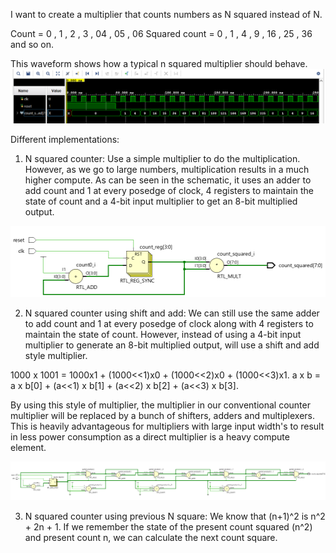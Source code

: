 I want to create a multiplier that counts numbers as N squared instead of N. 

Count         = 0 , 1 , 2 , 3 , 04 , 05 , 06
Squared count = 0 , 1 , 4 , 9 , 16 , 25 , 36 and so on. 

This waveform shows how a typical n squared multiplier should behave.
![N Squared Counter Wavefrom](images/waveform.png)

Different implementations: 

1. N squared counter: Use a simple multiplier to do the multiplication. However, as we go to large numbers, multiplication results in a much higher compute. As can be seen in the schematic, it uses an adder to add count and 1 at every posedge of clock, 4 registers to maintain the state of count and a 4-bit input multiplier to get an 8-bit multiplied output. 

![Count multiplied count](images/n_squared_counter.png)

2. N squared counter using shift and add: We can still use the same adder to add count and 1 at every posedge of clock along with 4 registers to maintain the state of count. However, instead of using a 4-bit input multiplier to generate an 8-bit multiplied output, will use a shift and add style multiplier. 

1000 x 1001 = 1000x1 + (1000<<1)x0 + (1000<<2)x0 + (1000<<3)x1.
a x b       = a x b[0] + (a<<1) x b[1] + (a<<2) x b[2] + (a<<3) x b[3].

By using this style of multiplier, the multiplier in our conventional counter multiplier will be replaced by a bunch of shifters, adders and multiplexers. This is heavily advantageous for multipliers with large input width's to result in less power consumption as a direct multiplier is a heavy compute element. 

![Shift and Add Multiplier](images/n_squared_counter_shift_and_add.png)

3. N squared counter using previous N square: We know that (n+1)^2 is n^2 + 2n + 1. If we remember the state of the present count squared (n^2) and present count n, we can calculate the next count square.
